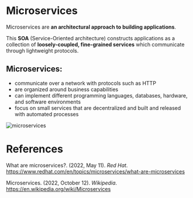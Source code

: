 # Microservices 

Microservices are **an architectural approach to building applications**. 

This **SOA** (Service-Oriented architecture) constructs applications as a collection of **loosely-coupled, fine-grained services** which communicate through lightweight protocols. 

## Microservices: 
- communicate over a network with protocols such as HTTP
- are organized around business capabilities 
- can implement different programming languages, databases, hardware, and software environments 
- focus on small services that are decentralized and built and released with automated processes 

![microservices](https://user-images.githubusercontent.com/109105989/196836410-156e4c0f-d33d-43e1-9f2e-129a62aa9577.png)

# References 
What are microservices?. (2022, May 11). *Red Hat*. <https://www.redhat.com/en/topics/microservices/what-are-microservices> 

Microservices. (2022, October 12). *Wikipedia*. <https://en.wikipedia.org/wiki/Microservices> 
